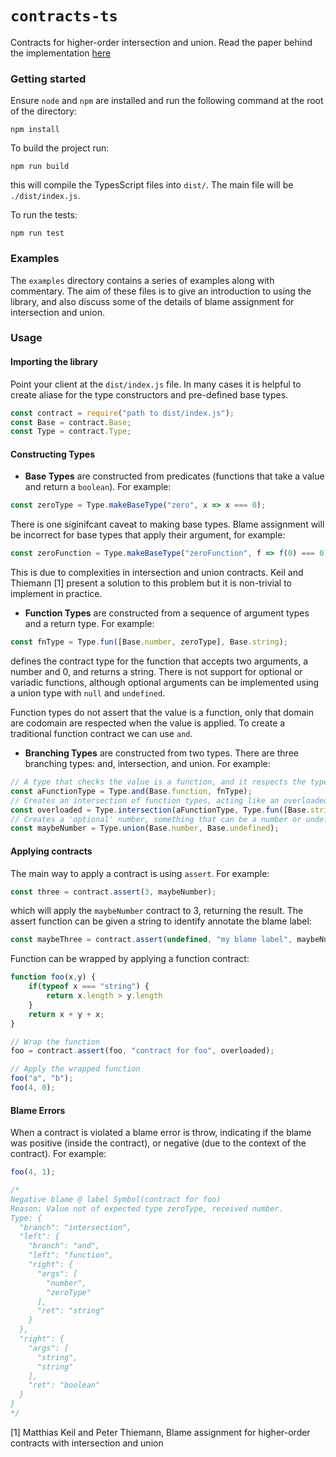 # `contracts-ts`

Contracts for higher-order intersection and union. Read the paper behind the implementation [here](https://dl.acm.org/citation.cfm?doid=3288538.3276504)

### Getting started

Ensure `node` and `npm` are installed and run the following command at the root of the directory:

```
npm install
```

To build the project run:

```
npm run build
```

this will compile the TypesScript files into `dist/`. The main file will be `./dist/index.js`.

To run the tests:

```
npm run test
```

### Examples

The `examples` directory contains a series of examples along with commentary. The aim of these files is to give an introduction to using the library, and also discuss some of the details of blame assignment for intersection and union.

### Usage

#### Importing the library

Point your client at the `dist/index.js` file. In many cases it is helpful to create aliase for the type constructors and pre-defined base types.

```js
const contract = require("path to dist/index.js");
const Base = contract.Base;
const Type = contract.Type;
```

#### Constructing Types

- **Base Types** are constructed from predicates (functions that take a value and return a `boolean`). For example:
```javascript
const zeroType = Type.makeBaseType("zero", x => x === 0);
```
There is one siginifcant caveat to making base types. Blame assignment will be incorrect for base types that apply their argument, for example:
```javascript
const zeroFunction = Type.makeBaseType("zeroFunction", f => f(0) === 0);
```
This is due to complexities in intersection and union contracts. Keil and Thiemann [1] present a solution to this problem but it is non-trivial to implement in practice.

- **Function Types** are constructed from a sequence of argument types and a return type. For example:
```javascript
const fnType = Type.fun([Base.number, zeroType], Base.string);
```
defines the contract type for the function that accepts two arguments, a number and 0, and returns a string. There is not support for optional or variadic functions, although optional arguments can be implemented using a union type with `null` and `undefined`.

Function types do not assert that the value is a function, only that domain are codomain are respected when the value is applied. To create a traditional function contract we can use `and`.

- **Branching Types** are constructed from two types. There are three branching types: and, intersection, and union. For example:
```javascript
// A type that checks the value is a function, and it respects the type [number,0] -> string.
const aFunctionType = Type.and(Base.function, fnType);
// Creates an intersection of function types, acting like an overloaded function.
const overloaded = Type.intersection(aFunctionType, Type.fun([Base.string, Base.string], Base.boolean));
// Creates a 'optional' number, something that can be a number or undefined.
const maybeNumber = Type.union(Base.number, Base.undefined);
```

#### Applying contracts
The main way to apply a contract is using `assert`. For example:
```javascript
const three = contract.assert(3, maybeNumber);
```
which will apply the `maybeNumber` contract to 3, returning the result. The assert function can be given a string to identify annotate the blame label:
```javascript
const maybeThree = contract.assert(undefined, "my blame label", maybeNumber);
```

Function can be wrapped by applying a function contract:
```javascript
function foo(x,y) {
    if(typeof x === "string") {
        return x.length > y.length
    }
    return x + y + x;
}

// Wrap the function
foo = contract.assert(foo, "contract for foo", overloaded);

// Apply the wrapped function
foo("a", "b");
foo(4, 0);
```

#### Blame Errors
When a contract is violated a blame error is throw, indicating if the blame was positive (inside the contract), or negative (due to the context of the contract). For example:

```javascript
foo(4, 1);

/*
Negative blame @ label Symbol(contract for foo)
Reason: Value not of expected type zeroType, received number.
Type: {
  "branch": "intersection",
  "left": {
    "branch": "and",
    "left": "function",
    "right": {
      "args": [
        "number",
        "zeroType"
      ],
      "ret": "string"
    }
  },
  "right": {
    "args": [
      "string",
      "string"
    ],
    "ret": "boolean"
  }
}
*/
```


[1] Matthias Keil and Peter Thiemann, Blame assignment for higher-order contracts with intersection and union
